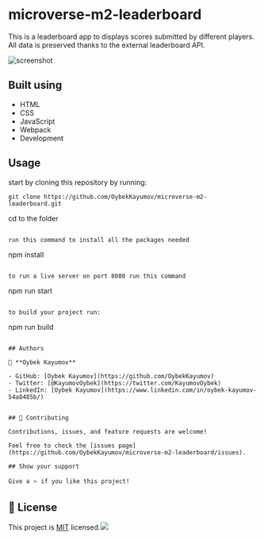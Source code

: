 # microverse-m2-leaderboard

This is a leaderboard app to displays scores submitted by different players. All data is preserved thanks to the external leaderboard API.

![screenshot]()

## Built using

- HTML
- CSS
- JavaScript
- Webpack
- Development

## Usage

start by cloning this repository by running:

```
git clone https://github.com/OybekKayumov/microverse-m2-leaderboard.git
```

cd to the folder

```

run this command to install all the packages needed

```

npm install

```

to run a live server on port 8080 run this command

```

npm run start

```

to build your project run:

```

npm run build

```

## Authors

👤 **Oybek Kayumov**

- GitHub: [Oybek Kayumov](https://github.com/OybekKayumov)
- Twitter: [@KayumovOybek](https://twitter.com/KayumovOybek)
- LinkedIn: [Oybek Kayumov](https://www.linkedin.com/in/oybek-kayumov-54a8485b/)


## 🤝 Contributing

Contributions, issues, and feature requests are welcome!

Feel free to check the [issues page](https://github.com/OybekKayumov/microverse-m2-leaderboard/issues).

## Show your support

Give a ⭐️ if you like this project!
```

## 📝 License

This project is [MIT](./MIT.md) licensed.![](https://img.shields.io/badge/Microverse-blueviolet)
